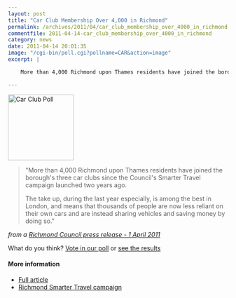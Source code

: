 ```yaml
---
layout: post
title: "Car Club Membership Over 4,000 in Richmond"
permalink: /archives/2011/04/car_club_membership_over_4000_in_richmond.html
commentfile: 2011-04-14-car_club_membership_over_4000_in_richmond
category: news
date: 2011-04-14 20:01:35
image: "/cgi-bin/poll.cgi?pollname=CAR&action=image"
excerpt: |

    More than 4,000 Richmond upon Thames residents have joined the borough's three car clubs since the Council's Smarter Travel campaign launched two years ago.

---
```


<a href="https://stmargarets.london/poll/CAR/results"><img src="https://stmargarets.london/cgi-bin/poll.cgi?pollname=CAR&action=image" width="150" height="150" alt="Car Club Poll" class="right" /></a>

> "More than 4,000 Richmond upon Thames residents have joined the borough's three car clubs since the Council's Smarter Travel campaign launched two years ago.
>
> The take up, during the last year especially, is among the best in London, and means that thousands of people are now less reliant on their own cars and are instead sharing vehicles and saving money by doing so."

<cite>from a [Richmond Council press release - 1 April 2011](http://www.richmond.gov.uk/home/council_government_and_democracy/council/civic-offices/departments/communications/press_office/press_releases/april_2011_press_releases/car_club_membership_rocketing_in_richmond_upon_thames.htm</cite>)

What do you think? [Vote in our poll](/poll/CAR) or [see the results](/poll/CAR/results)

#### More information

-   [Full article](http://www.richmond.gov.uk/home/council_government_and_democracy/council/civic-offices/departments/communications/press_office/press_releases/april_2011_press_releases/car_club_membership_rocketing_in_richmond_upon_thames.htm)
-   [Richmond Smarter Travel campaign](http://www.richmond.gov.uk/home/council_government_and_democracy/council/civic-offices/departments/environment_directorate/smarter_travel_richmond_upon_thames.htm)
